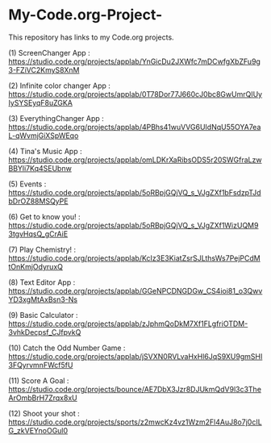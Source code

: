 # My-Code.org-Project-
This repository has links to my Code.org projects. 


(1) ScreenChanger App : https://studio.code.org/projects/applab/YnGicDu2JXWfc7mDCwfgXbZFu9g3-FZiVC2KmyS8XnM

(2) Infinite color changer App : https://studio.code.org/projects/applab/0T78Dor77J660cJ0bc8GwUmrQIUyIySYSEyqF8uZGKA

(3) EverythingChanger App : https://studio.code.org/projects/applab/4PBhs41wuVVG6UIdNqU55OYA7eaL-qWvmjGiXSpWEqo

(4) Tina's Music App : https://studio.code.org/projects/applab/omLDKrXaRibsODS5r20SWGfraLzwBBYli7Kq4SEUbnw

(5) Events : https://studio.code.org/projects/applab/5oRBpjGQjVQ_s_VJgZXf1bFsdzpTJdbDrOZ88MSQyPE

(6) Get to know you! : https://studio.code.org/projects/applab/5oRBpjGQjVQ_s_VJgZXf1WizUQM93tgvHqsQ_gCrAiE

(7)  Play Chemistry! : https://studio.code.org/projects/applab/KcIz3E3KiatZsrSJLthsWs7PejPCdMtOnKmjOdyruxQ

(8) Text Editor App : https://studio.code.org/projects/applab/GGeNPCDNGDGw_CS4ioi81_o3QwvYD3xgMtAxBsn3-Ns

(9) Basic Calculator : https://studio.code.org/projects/applab/zJphmQoDkM7Xf1FLgfriOTDM-3vhkDecpsf_CJfpvkQ

(10) Catch the Odd Number Game : https://studio.code.org/projects/applab/jSVXN0RVLvaHxHl6JqS9XU9gmSHI3FQyrvmnFWcf5fU

(11) Score A Goal : https://studio.code.org/projects/bounce/AE7DbX3Jzr8DJUkmQdV9l3c3TheArOmbBrH7Zrqx8xU

(12) Shoot your shot : https://studio.code.org/projects/sports/z2mwcKz4vz1Wzm2Fl4AuJ8o7j0cILG_zkVEYnoOGul0
